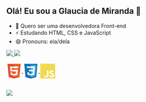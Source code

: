 ## Olá! Eu sou a Glaucia de Miranda 👋

- 🔭 Quero ser uma desenvolvedora Front-end
- ⚡ Estudando HTML, CSS e JavaScript
- 😄 Pronouns: ela/dela

<div>
  <a href="https://github.com/mirandaglaucia">
  <img height="180em" src="https://github-readme-stats.vercel.app/api?username=mirandaglaucia&show_icons=true&theme=dracula&include_all_commits=true&count_private=true"/>
  <img height="180em" src="https://github-readme-stats.vercel.app/api/top-langs/?username=mirandaglaucia&layout=compact&langs_count=16&theme=dracula"/>
</div>

<div style="display: inline_block"><br>
  <img align="center" alt="Glaucia-HTML" heigh="30" width="40" src="https://raw.githubusercontent.com/devicons/devicon/master/icons/html5/html5-original.svg">
  <img align="center" alt="Glaucia-CSS" heigh="30" width="40" src="https://raw.githubusercontent.com/devicons/devicon/master/icons/css3/css3-original.svg">
  <img align="center" alt="Glaucia-Js" heigh="30" width="40" src="https://raw.githubusercontent.com/devicons/devicon/master/icons/javascript/javascript-plain.svg">
</div>

##

<div>
  <a href="https://www.linkedin.com/in/glaucia-miranda/" target="_blank"><img src="https://img.shields.io/badge/LinkedIn-0077B5?style=for-the-badge&logo=linkedin&logoColor=white" target="_blank"></a>
</div>
            
          
